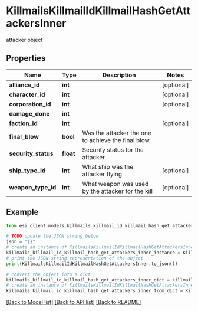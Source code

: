 # KillmailsKillmailIdKillmailHashGetAttackersInner

attacker object

## Properties

Name | Type | Description | Notes
------------ | ------------- | ------------- | -------------
**alliance_id** | **int** |  | [optional] 
**character_id** | **int** |  | [optional] 
**corporation_id** | **int** |  | [optional] 
**damage_done** | **int** |  | 
**faction_id** | **int** |  | [optional] 
**final_blow** | **bool** | Was the attacker the one to achieve the final blow  | 
**security_status** | **float** | Security status for the attacker  | 
**ship_type_id** | **int** | What ship was the attacker flying  | [optional] 
**weapon_type_id** | **int** | What weapon was used by the attacker for the kill  | [optional] 

## Example

```python
from esi_client.models.killmails_killmail_id_killmail_hash_get_attackers_inner import KillmailsKillmailIdKillmailHashGetAttackersInner

# TODO update the JSON string below
json = "{}"
# create an instance of KillmailsKillmailIdKillmailHashGetAttackersInner from a JSON string
killmails_killmail_id_killmail_hash_get_attackers_inner_instance = KillmailsKillmailIdKillmailHashGetAttackersInner.from_json(json)
# print the JSON string representation of the object
print(KillmailsKillmailIdKillmailHashGetAttackersInner.to_json())

# convert the object into a dict
killmails_killmail_id_killmail_hash_get_attackers_inner_dict = killmails_killmail_id_killmail_hash_get_attackers_inner_instance.to_dict()
# create an instance of KillmailsKillmailIdKillmailHashGetAttackersInner from a dict
killmails_killmail_id_killmail_hash_get_attackers_inner_from_dict = KillmailsKillmailIdKillmailHashGetAttackersInner.from_dict(killmails_killmail_id_killmail_hash_get_attackers_inner_dict)
```
[[Back to Model list]](../README.md#documentation-for-models) [[Back to API list]](../README.md#documentation-for-api-endpoints) [[Back to README]](../README.md)


